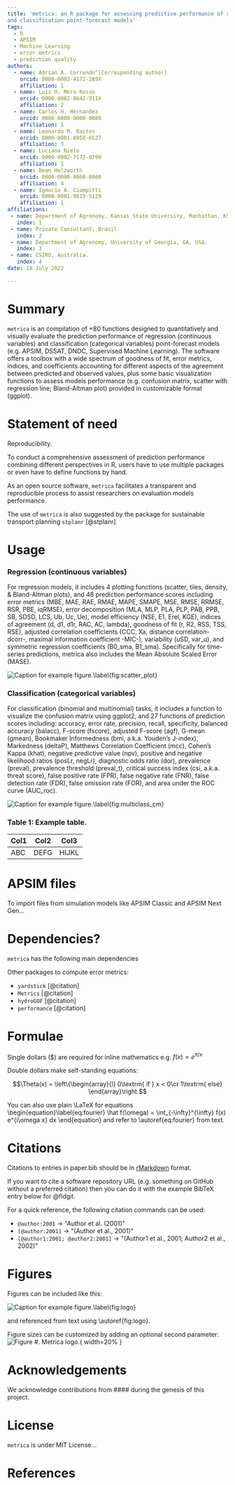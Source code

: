 ```yaml
---
title: 'metrica: an R package for assessing predictive performance of regression
and classification point-forecast models'
tags:
  - R
  - APSIM
  - Machine Learning
  - error metrics
  - prediction quality
authors:
  - name: Adrian A. Correndo^[Corresponding author] 
    orcid: 0000-0002-4172-289X
    affiliation: 1
  - name: Luiz H. Moro Rosso 
    orcid: 0000-0002-8642-911X
    affiliation: 2
  - name: Carlos H. Hernandez
    orcid: 0000-0000-0000-0000
    affiliation: 1
  - name: Leonardo M. Bastos
    orcid: 0000-0001-8958-6527
    affiliation: 3
  - name: Luciana Nieto 
    orcid: 0000-0002-7172-0799
    affiliation: 1
  - name: Dean Holzworth
    orcid: 0000-0000-0000-0000
    affiliation: 4
  - name: Ignacio A. Ciampitti
    orcid: 0000-0001-9619-5129
    affiliation: 1
affiliations:
 - name: Department of Agronomy, Kansas State University, Manhattan, KS, USA.
   index: 1
 - name: Private Consultant, Brasil.
   index: 2
 - name: Department of Agronomy, University of Georgia, GA, USA.
   index: 3
 - name: CSIRO, Australia.
   index: 4
date: 18 July 2022

---
```


# Summary

`metrica` is an compilation of +80 functions designed to quantitatively and visually evaluate the prediction performance of regression (continuous variables) and classification (categorical variables) point-forecast models (e.g. APSIM, DSSAT, DNDC, Supervised Machine Learning). The software offers a toolbox with a wide spectrum of goodness of fit, error metrics, indices, and coefficients accounting for different aspects of the agreement between predicted and observed values, plus some basic visualization functions to assess models performance (e.g. confusion matrix, scatter with regression line; Bland-Altman plot) provided in customizable format (ggplot).

# Statement of need

Reproducibility.

To conduct a comprehensive assessment of prediction performance combining different perspectives in R, users have to use multiple packages or even have to define functions by hand. 

As an open source software, `metrica` facilitates a transparent and reproducible process to assist researchers on evaluation models performance. 

The use of `metrica` is also suggested by the package for sustainable transport planning `stplanr` [@stplanr]

# Usage

### Regression (continuous variables)

For regression models, it includes 4 plotting functions (scatter, tiles, density, & Bland-Altman plots), and 48 prediction performance scores including error metrics (MBE, MAE, RAE, RMAE, MAPE, SMAPE, MSE, RMSE, RRMSE, RSR, PBE, iqRMSE), error decomposition (MLA, MLP, PLA, PLP, PAB, PPB, SB, SDSD, LCS, Ub, Uc, Ue), model efficiency (NSE, E1, Erel, KGE), indices of agreement (d, d1, d1r, RAC, AC, lambda), goodness of fit (r, R2, RSS, TSS, RSE), adjusted correlation coefficients (CCC, Xa, distance correlation-dcorr-, maximal information coefficient -MIC-), variability (uSD, var_u), and symmetric regression coefficients (B0_sma, B1_sma). Specifically for time-series predictions, metrica also includes the Mean Absolute Scaled Error (MASE).

![Caption for example figure.\label{fig:scatter_plot}](man/figures/README-unnamed-chunk-3-1.png) <br/>

### Classification (categorical variables)

For classification (binomial and multinomial) tasks, it includes a function to visualize the confusion matrix using ggplot2, and 27 functions of prediction scores including: accuracy, error rate, precision, recall, specificity, balanced accuracy (balacc), F-score (fscore), adjusted F-score (agf), G-mean (gmean), Bookmaker Informedness (bmi, a.k.a. Youden’s J-index), Markedness (deltaP), Matthews Correlation Coefficient (mcc), Cohen’s Kappa (khat), negative predictive value (npv), positive and negative likelihood ratios (posLr, negLr), diagnostic odds ratio (dor), prevalence (preval), prevalence threshold (preval_t), critical success index (csi, a.k.a. threat score), false positive rate (FPR), false negative rate (FNR), false detection rate (FDR), false omission rate (FOR), and area under the ROC curve (AUC_roc). 

![Caption for example figure.\label{fig:multiclass_cm}](man/figures/README-unnamed-chunk-15-1.png) <br/>

### Table 1: Example table.

| Col1 | Col2 | Col3 |
|---|---|---|
| ABC | DEFG | HIJKL |



# APSIM files

To import files from simulation models like APSIM Classic and APSIM Next Gen...

# Dependencies?

`metrica` has the following main dependencies

Other packages to compute error metrics: <br/>

- `yardstick` [@citation]
- `Metrics` [@citation]
- `hydroGOF` [@citation]
- `performance` [@citation]

# Formulae

Single dollars ($) are required for inline mathematics e.g. $f(x) = e^{\pi/x}$

Double dollars make self-standing equations:

$$\Theta(x) = \left\{\begin{array}{l}
0\textrm{ if } x < 0\cr
1\textrm{ else}
\end{array}\right.$$

You can also use plain \LaTeX for equations
\begin{equation}\label{eq:fourier}
\hat f(\omega) = \int_{-\infty}^{\infty} f(x) e^{i\omega x} dx
\end{equation}
and refer to \autoref{eq:fourier} from text.

# Citations

Citations to entries in paper.bib should be in
[rMarkdown](http://rmarkdown.rstudio.com/authoring_bibliographies_and_citations.html)
format.

If you want to cite a software repository URL (e.g. something on GitHub without a preferred
citation) then you can do it with the example BibTeX entry below for @fidgit.

For a quick reference, the following citation commands can be used:
- `@author:2001`  ->  "Author et al. (2001)"
- `[@author:2001]` -> "(Author et al., 2001)"
- `[@author1:2001; @author2:2001]` -> "(Author1 et al., 2001; Author2 et al., 2002)"

# Figures

Figures can be included like this: <br/>

![Caption for example figure.\label{fig:logo}](man/figures/metrica_logo.png) <br/>

and referenced from text using \autoref{fig:logo}.

Figure sizes can be customized by adding an optional second parameter:
![Figure #. Metrica logo.](man/figures/metrica_logo.png){ width=20% }

# Acknowledgements

We acknowledge contributions from #### during the genesis of this project.

# License

`metrica` is under MIT License...


# References
